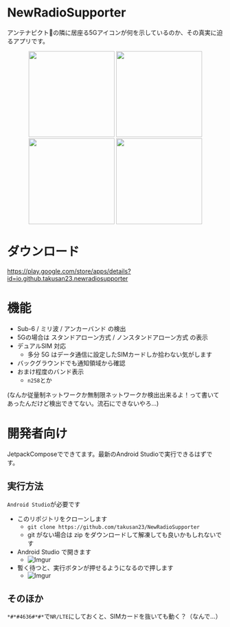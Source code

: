 # NewRadioSupporter

アンテナピクト📶の隣に居座る5Gアイコンが何を示しているのか、その真実に迫るアプリです。  

<p align="center">
<img width="200" src="https://imgur.com/Gy099KS.png">
<img width="200" src="https://imgur.com/QSx4MAQ.png">
<img width="200" src="https://imgur.com/S9x7ck0.png">
<img width="200" src="https://imgur.com/ypkZRDn.png">
</p>

# ダウンロード
https://play.google.com/store/apps/details?id=io.github.takusan23.newradiosupporter

# 機能
- Sub-6 / ミリ波 / アンカーバンド の検出
- 5Gの場合は スタンドアローン方式 / ノンスタンドアローン方式 の表示
- デュアルSIM 対応
  - 多分 5G はデータ通信に設定したSIMカードしか拾わない気がします
- バックグラウンドでも通知領域から確認
- おまけ程度のバンド表示
    - `n258`とか

(なんか従量制ネットワークか無制限ネットワークか検出出来るよ！って書いてあったんだけど検出できてない。流石にできないやろ...)

# 開発者向け
JetpackComposeでできてます。最新のAndroid Studioで実行できるはずです。

## 実行方法
`Android Studio`が必要です

- このリポジトリをクローンします
  - `git clone https://github.com/takusan23/NewRadioSupporter`
  - git がない場合は zip をダウンロードして解凍しても良いかもしれないです
- Android Studio で開きます
  - ![Imgur](https://imgur.com/9n2ygdE.png)
- 暫く待つと、実行ボタンが押せるようになるので押します
  - ![Imgur](https://imgur.com/O5855id.png)

## そのほか
`*#*#4636#*#*`で`NR/LTE`にしておくと、SIMカードを抜いても動く？（なんで...）